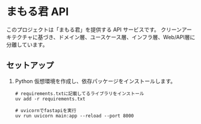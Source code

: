 # まもる君 API

このプロジェクトは「まもる君」を提供する API サービスです。
クリーンアーキテクチャに基づき、ドメイン層、ユースケース層、インフラ層、Web/API層に分離しています。

## セットアップ

1. Python 仮想環境を作成し、依存パッケージをインストールします。

   ```
   # requirements.txtに記載してるライブラリをインストール
   uv add -r requirements.txt

   # uvicornでfastapiを実行
   uv run uvicorn main:app --reload --port 8000

   ```
